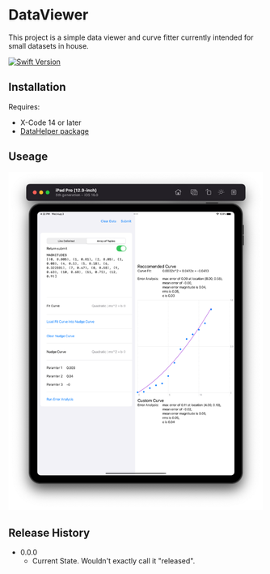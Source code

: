 #  DataViewer

This project is a simple data viewer and curve fitter currently intended for small datasets in house. 

[![Swift Version][swift-image]][swift-url]

## Installation

Requires:
   -  X-Code 14 or later
   -  [DataHelper package](https://github.com/carlynorama/DataHelper)
    

## Useage    

![screen shot](https://github.com/carlynorama/DataViewer/blob/main/one_screen.png?raw=true)


## Release History

* 0.0.0
    * Current State. Wouldn't exactly call it "released".  



[swift-image]:https://img.shields.io/badge/swift-5.7-orange.svg
[swift-url]: https://swift.org/
